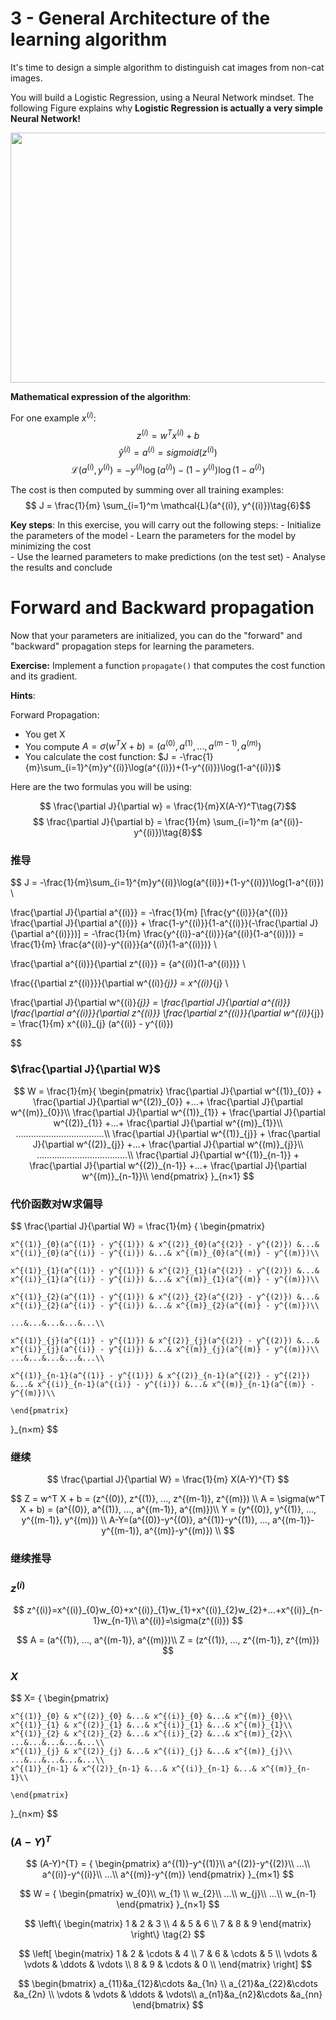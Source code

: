 # 3 - General Architecture of the learning algorithm ##

It's time to design a simple algorithm to distinguish cat images from non-cat images.

You will build a Logistic Regression, using a Neural Network mindset. The following Figure explains why **Logistic Regression is actually a very simple Neural Network!**

<img src="images/LogReg_kiank.png" style="width:650px;height:400px;">

**Mathematical expression of the algorithm**:

For one example $x^{(i)}$:
$$z^{(i)} = w^T x^{(i)} + b \tag{1}$$
$$\hat{y}^{(i)} = a^{(i)} = sigmoid(z^{(i)})\tag{2}$$ 
$$ \mathcal{L}(a^{(i)}, y^{(i)}) =  - y^{(i)}  \log(a^{(i)}) - (1-y^{(i)} )  \log(1-a^{(i)})\tag{3}$$

The cost is then computed by summing over all training examples:
$$ J = \frac{1}{m} \sum_{i=1}^m \mathcal{L}(a^{(i)}, y^{(i)})\tag{6}$$

**Key steps**:
In this exercise, you will carry out the following steps: 
    - Initialize the parameters of the model
    - Learn the parameters for the model by minimizing the cost  
    - Use the learned parameters to make predictions (on the test set)
    - Analyse the results and conclude



# Forward and Backward propagation

Now that your parameters are initialized, you can do the "forward" and "backward" propagation steps for learning the parameters.

**Exercise:** Implement a function `propagate()` that computes the cost function and its gradient.

**Hints**:

Forward Propagation:
- You get X
- You compute $A = \sigma(w^T X + b) = (a^{(0)}, a^{(1)}, ..., a^{(m-1)}, a^{(m)})$
- You calculate the cost function: $J = -\frac{1}{m}\sum_{i=1}^{m}y^{(i)}\log(a^{(i)})+(1-y^{(i)})\log(1-a^{(i)})$

Here are the two formulas you will be using: 

$$ \frac{\partial J}{\partial w} = \frac{1}{m}X(A-Y)^T\tag{7}$$
$$ \frac{\partial J}{\partial b} = \frac{1}{m} \sum_{i=1}^m (a^{(i)}-y^{(i)})\tag{8}$$

### 推导
$$
J = -\frac{1}{m}\sum_{i=1}^{m}y^{(i)}\log(a^{(i)})+(1-y^{(i)})\log(1-a^{(i)}) \\

\frac{\partial J}{\partial a^{(i)}} = -\frac{1}{m} [\frac{y^{(i)}}{a^{(i)}} \frac{\partial J}{\partial a^{(i)}} + \frac{1-y^{(i)}}{1-a^{(i)}}(-\frac{\partial J}{\partial a^{(i)}})] = -\frac{1}{m} \frac{y^{(i)}-a^{(i)}}{a^{(i)}(1-a^{(i)})} = \frac{1}{m} \frac{a^{(i)}-y^{(i)}}{a^{(i)}(1-a^{(i)})} \\

\frac{\partial a^{(i)}}{\partial z^{(i)}} = {a^{(i)}(1-a^{(i)})} \\

\frac{{\partial z^{(i)}}}{\partial w^{(i)}_{j}} = x^{(i)}_{j} \\

\frac{\partial J}{\partial w^{(i)}_{j}} = \frac{\partial J}{\partial a^{(i)}} \frac{\partial a^{(i)}}{\partial z^{(i)}} \frac{\partial z^{(i)}}{\partial w^{(i)}_{j}} = \frac{1}{m} x^{(i)}_{j} (a^{(i)} - y^{(i)})

$$

### $\frac{\partial J}{\partial W}$
$$
W = \frac{1}{m}{
    \begin{pmatrix}
      \frac{\partial J}{\partial w^{(1)}_{0}} + \frac{\partial J}{\partial w^{(2)}_{0}} +...+ \frac{\partial J}{\partial w^{(m)}_{0}}\\
      \frac{\partial J}{\partial w^{(1)}_{1}} + \frac{\partial J}{\partial w^{(2)}_{1}} +...+ \frac{\partial J}{\partial w^{(m)}_{1}}\\
      ...................................\\
      \frac{\partial J}{\partial w^{(1)}_{j}} + \frac{\partial J}{\partial w^{(2)}_{j}} +...+ \frac{\partial J}{\partial w^{(m)}_{j}}\\
      ....................................\\
      \frac{\partial J}{\partial w^{(1)}_{n-1}} + \frac{\partial J}{\partial w^{(2)}_{n-1}} +...+ \frac{\partial J}{\partial w^{(m)}_{n-1}}\\
    \end{pmatrix}
  }_{n×1}
$$


### 代价函数对W求偏导
$$
  \frac{\partial J}{\partial W} = \frac{1}{m} {
    \begin{pmatrix} 

    x^{(1)}_{0}(a^{(1)} - y^{(1)}) & x^{(2)}_{0}(a^{(2)} - y^{(2)}) &...& x^{(i)}_{0}(a^{(i)} - y^{(i)}) &...& x^{(m)}_{0}(a^{(m)} - y^{(m)})\\ 

    x^{(1)}_{1}(a^{(1)} - y^{(1)}) & x^{(2)}_{1}(a^{(2)} - y^{(2)}) &...& x^{(i)}_{1}(a^{(i)} - y^{(i)}) &...& x^{(m)}_{1}(a^{(m)} - y^{(m)})\\

    x^{(1)}_{2}(a^{(1)} - y^{(1)}) & x^{(2)}_{2}(a^{(2)} - y^{(2)}) &...& x^{(i)}_{2}(a^{(i)} - y^{(i)}) &...& x^{(m)}_{2}(a^{(m)} - y^{(m)})\\

    ...&...&...&...&...\\

    x^{(1)}_{j}(a^{(1)} - y^{(1)}) & x^{(2)}_{j}(a^{(2)} - y^{(2)}) &...& x^{(i)}_{j}(a^{(i)} - y^{(i)}) &...& x^{(m)}_{j}(a^{(m)} - y^{(m)})\\
    ...&...&...&...&...\\

    x^{(1)}_{n-1}(a^{(1)} - y^{(1)}) & x^{(2)}_{n-1}(a^{(2)} - y^{(2)}) &...& x^{(i)}_{n-1}(a^{(i)} - y^{(i)}) &...& x^{(m)}_{n-1}(a^{(m)} - y^{(m)})\\

    \end{pmatrix} 
  }_{n×m}
$$

### 继续
$$
  \frac{\partial J}{\partial W} = \frac{1}{m} X(A-Y)^{T}
$$


$$
Z = w^T X + b = (z^{(0)}, z^{(1)}, ..., z^{(m-1)}, z^{(m)}) \\
A = \sigma(w^T X + b) = (a^{(0)}, a^{(1)}, ..., a^{(m-1)}, a^{(m)})\\
Y = (y^{(0)}, y^{(1)}, ..., y^{(m-1)}, y^{(m)}) \\
A-Y=(a^{(0)}-y^{(0)}, a^{(1)}-y^{(1)}, ..., a^{(m-1)}-y^{(m-1)}, a^{(m)}-y^{(m)}) \\
$$

### 继续推导

### $z^{(i)}$
$$
  z^{(i)}=x^{(i)}_{0}w_{0}+x^{(i)}_{1}w_{1}+x^{(i)}_{2}w_{2}+...+x^{(i)}_{n-1}w_{n-1}\\
  a^{(i)}=\sigma(z^{(i)})
$$


$$
A = (a^{(1)}, ..., a^{(m-1)}, a^{(m)})\\
  Z = (z^{(1)}, ..., z^{(m-1)}, z^{(m)})
$$


### $X$
$$
X= {
    \begin{pmatrix} 

    x^{(1)}_{0} & x^{(2)}_{0} &...& x^{(i)}_{0} &...& x^{(m)}_{0}\\ 
    x^{(1)}_{1} & x^{(2)}_{1} &...& x^{(i)}_{1} &...& x^{(m)}_{1}\\
    x^{(1)}_{2} & x^{(2)}_{2} &...& x^{(i)}_{2} &...& x^{(m)}_{2}\\
    ...&...&...&...&...\\
    x^{(1)}_{j} & x^{(2)}_{j} &...& x^{(i)}_{j} &...& x^{(m)}_{j}\\
    ...&...&...&...&...\\
    x^{(1)}_{n-1} & x^{(2)}_{n-1} &...& x^{(i)}_{n-1} &...& x^{(m)}_{n-1}\\

    \end{pmatrix} 
  }_{n×m}
$$

### $(A-Y)^{T}$
$$
(A-Y)^{T} = {
    \begin{pmatrix}
      a^{(1)}-y^{(1)}\\
      a^{(2)}-y^{(2)}\\ 
      ...\\
      a^{(i)}-y^{(i)}\\
      ...\\
      a^{(m)}-y^{(m)}
    \end{pmatrix}
  }_{m×1}
$$

$$
W = {
    \begin{pmatrix}
      w_{0}\\
      w_{1} \\
      w_{2}\\
      ...\\
      w_{j}\\
      ...\\
      w_{n-1}
    \end{pmatrix}
  }_{n×1}
$$


$$
 \left\{
 \begin{matrix}
   1 & 2 & 3 \\
   4 & 5 & 6 \\
   7 & 8 & 9
  \end{matrix}
  \right\} \tag{2}
$$


$$
\left[
\begin{matrix}
 1      & 2      & \cdots & 4      \\
 7      & 6      & \cdots & 5      \\
 \vdots & \vdots & \ddots & \vdots \\
 8      & 9      & \cdots & 0      \\
\end{matrix}
\right]
$$

$$
\begin{bmatrix}
a_{11}&a_{12}&\cdots &a_{1n} \\
a_{21}&a_{22}&\cdots &a_{2n} \\
\vdots & \vdots & \ddots & \vdots\\
a_{n1}&a_{n2}&\cdots &a_{nn}
\end{bmatrix}
$$

